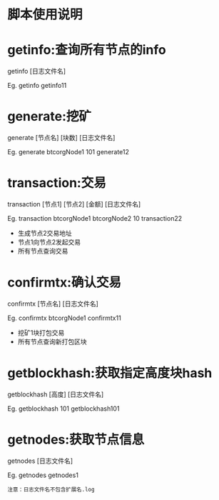 # 脚本使用说明


# getinfo:查询所有节点的info
getinfo [日志文件名]

Eg. getinfo getinfo11
# generate:挖矿
generate [节点名] [块数] [日志文件名]

Eg. generate btcorgNode1 101 generate12
# transaction:交易
transaction [节点1] [节点2] [金额] [日志文件名]

Eg. transaction btcorgNode1 btcorgNode2 10 transaction22
- 生成节点2交易地址
- 节点1向节点2发起交易
- 所有节点查询交易
# confirmtx:确认交易
confirmtx [节点名] [日志文件名]

Eg. confirmtx btcorgNode1 confirmtx11
- 挖矿1块打包交易
- 所有节点查询新打包区块
# getblockhash:获取指定高度块hash
getblockhash [高度] [日志文件名]

Eg. getblockhash 101 getblockhash101
# getnodes:获取节点信息
getnodes [日志文件名]

Eg. getnodes getnodes1

`注意：日志文件名不包含扩展名.log`

